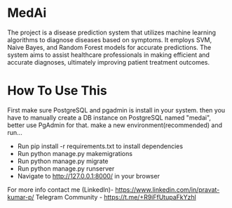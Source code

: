 # MedAi
The project is a disease prediction system that utilizes machine learning algorithms to diagnose diseases based on symptoms. It employs SVM, Naive Bayes, and Random Forest models for accurate predictions. The system aims to assist healthcare professionals in making efficient and accurate diagnoses, ultimately improving patient treatment outcomes.
# How To Use This
First make sure PostgreSQL and pgadmin is install in your system. 
then you have to manually create a DB instance on PostgreSQL named "medai", better use PgAdmin for that.
make a new environment(recommended) and run...

- Run pip install -r requirements.txt to install dependencies
- Run python manage.py makemigrations
- Run python manage.py migrate
- Run python manage.py runserver
- Navigate to http://127.0.0.1:8000/ in your browser

For more info contact me (LinkedIn)- https://www.linkedin.com/in/pravat-kumar-p/
Telegram Community - https://t.me/+R9iFfUtupaFkYzhl
